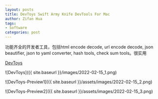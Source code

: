 ```yaml
---
layout: posts
title: DevToys Swift Army Knife DevTools For Mac
author: Zifan Hua
tags:
- Software
categories: post
---
```


功能齐全的开发者工具，包括html encode decode, url encode decode, json beautifier, json to yaml converter, hash tools, check sum tools。很实用

[DevToys](https://github.com/ObuchiYuki/DevToysMac/)

![DevToys]({{ site.baseurl }}/images/2022-02-15_1.png)

![DevToys-Preview1]({{ site.baseurl }}/assets/images/2022-02-15_2.png)

![DevToys-Preview2]({{ site.baseurl }}/assets/images/2022-02-15_3.png)